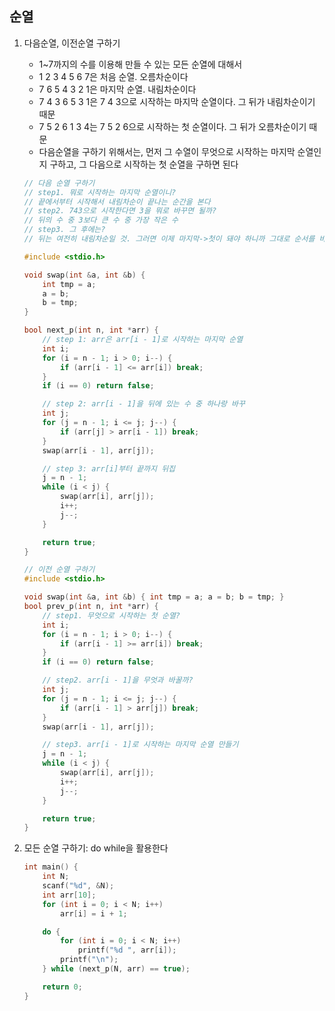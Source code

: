 ## 순열

1. 다음순열, 이전순열 구하기

   - 1~7까지의 수를 이용해 만들 수 있는 모든 순열에 대해서
   - 1 2 3 4 5 6 7은 처음 순열. 오름차순이다
   - 7 6 5 4 3 2 1은 마지막 순열. 내림차순이다
   - 7 4 3 6 5 3 1은 7 4 3으로 시작하는 마지막 순열이다. 그 뒤가 내림차순이기 때문
   - 7 5 2 6 1 3 4는 7 5 2 6으로 시작하는 첫 순열이다. 그 뒤가 오름차순이기 때문
   - 다음순열을 구하기 위해서는, 먼저 그 수열이 무엇으로 시작하는 마지막 순열인지 구하고, 그 다음으로 시작하는 첫 순열을 구하면 된다

   ```c++
   // 다음 순열 구하기
   // step1. 뭐로 시작하는 마지막 순열이니?
   // 끝에서부터 시작해서 내림차순이 끝나는 순간을 본다
   // step2. 743으로 시작한다면 3을 뭐로 바꾸면 될까?
   // 뒤의 수 중 3보다 큰 수 중 가장 작은 수
   // step3. 그 후에는?
   // 뒤는 여전히 내림차순일 것. 그러면 이제 마지막->첫이 돼야 하니까 그대로 순서를 바꿔준다
   
   #include <stdio.h>
   
   void swap(int &a, int &b) {
       int tmp = a;
       a = b;
       b = tmp;
   }
   
   bool next_p(int n, int *arr) {
       // step 1: arr은 arr[i - 1]로 시작하는 마지막 순열
       int i;
       for (i = n - 1; i > 0; i--) {
           if (arr[i - 1] <= arr[i]) break;
       }
       if (i == 0) return false;
   
       // step 2: arr[i - 1]을 뒤에 있는 수 중 하나랑 바꾸
       int j;
       for (j = n - 1; i <= j; j--) {
           if (arr[j] > arr[i - 1]) break;
       }
       swap(arr[i - 1], arr[j]);
   
       // step 3: arr[i]부터 끝까지 뒤집
       j = n - 1;
       while (i < j) {
           swap(arr[i], arr[j]);
           i++;
           j--;
       }
   
       return true;
   }
   ```

   ```c++
   // 이전 순열 구하기
   #include <stdio.h>
   
   void swap(int &a, int &b) { int tmp = a; a = b; b = tmp; }
   bool prev_p(int n, int *arr) {
       // step1. 무엇으로 시작하는 첫 순열?
       int i;
       for (i = n - 1; i > 0; i--) {
           if (arr[i - 1] >= arr[i]) break;
       }
       if (i == 0) return false;
   
       // step2. arr[i - 1]을 무엇과 바꿀까?
       int j;
       for (j = n - 1; i <= j; j--) {
           if (arr[i - 1] > arr[j]) break;
       }
       swap(arr[i - 1], arr[j]);
   
       // step3. arr[i - 1]로 시작하는 마지막 순열 만들기
       j = n - 1;
       while (i < j) {
           swap(arr[i], arr[j]);
           i++;
           j--;
       }
   
       return true;
   }
   ```

2. 모든 순열 구하기: do while을 활용한다

   ```c++
   int main() {
       int N;
       scanf("%d", &N);
       int arr[10];
       for (int i = 0; i < N; i++)
           arr[i] = i + 1;
   
       do {
           for (int i = 0; i < N; i++)
               printf("%d ", arr[i]);
           printf("\n");
       } while (next_p(N, arr) == true);
   
       return 0;
   }
   ```

   
